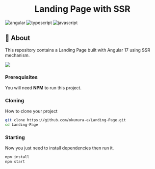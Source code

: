 [JAVASCRIPT__BADGE]: https://img.shields.io/badge/Javascript-000?style=for-the-badge&logo=javascript
[TYPESCRIPT__BADGE]: https://img.shields.io/badge/typescript-D4FAFF?style=for-the-badge&logo=typescript
[ANGULAR__BADGE]: https://img.shields.io/badge/Angular-red?style=for-the-badge&logo=angular

<h1 align="center" style="font-weight: bold;">Landing Page with SSR</h1>

![angular][ANGULAR__BADGE]
![typescript][TYPESCRIPT__BADGE]
![javascript][JAVASCRIPT__BADGE]

<h2 id="started">📌 About</h2>

This repository contains a Landing Page built with Angular 17 using SSR mechanism.

<img src="/src/assets/principalpng" />

<h3>Prerequisites</h3>

You will need **NPM** to run this project.

<h3>Cloning</h3>

How to clone your project

```bash
git clone https://github.com/okumura-e/Landing-Page.git
cd Landing-Page
```

<h3>Starting</h3>

Now you just need to install dependencies then run it.

```bash
npm install
npm start
```
